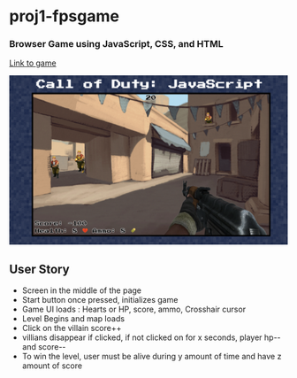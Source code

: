 # proj1-fpsgame
### Browser Game using JavaScript, CSS, and HTML 

[Link to game](https://moonjason.github.io/fpsgame/)

![Screenshot](images/screenshot.png "Screenshot")


## User Story
- Screen in the middle of the page
- Start button once pressed, initializes game
- Game UI loads : Hearts or HP, score, ammo, Crosshair cursor
- Level Begins and map loads
- Click on the villain score++ 
- villians disappear if clicked, if not clicked on for x seconds, player hp--  and score--
- To win the level, user must be alive during y amount of time and have z amount of score 
